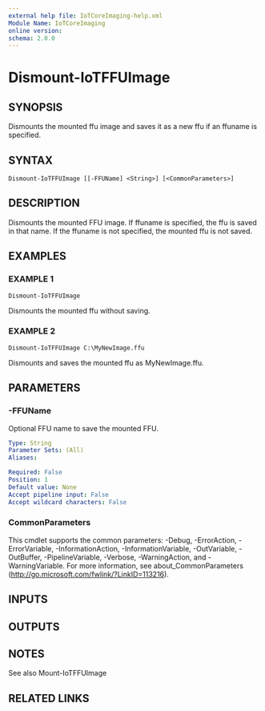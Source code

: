 ```yaml
---
external help file: IoTCoreImaging-help.xml
Module Name: IoTCoreImaging
online version:
schema: 2.0.0
---
```


# Dismount-IoTFFUImage

## SYNOPSIS
Dismounts the mounted ffu image and saves it as a new ffu if an ffuname is specified.

## SYNTAX

```
Dismount-IoTFFUImage [[-FFUName] <String>] [<CommonParameters>]
```

## DESCRIPTION
Dismounts the mounted FFU image.
If ffuname is specified, the ffu is saved in that name.
If the ffuname is not specified, the mounted ffu is not saved.

## EXAMPLES

### EXAMPLE 1
```
Dismount-IoTFFUImage
```

Dismounts the mounted ffu without saving.

### EXAMPLE 2
```
Dismount-IoTFFUImage C:\MyNewImage.ffu
```

Dismounts and saves the mounted ffu as MyNewImage.ffu.

## PARAMETERS

### -FFUName
Optional FFU name to save the mounted FFU.

```yaml
Type: String
Parameter Sets: (All)
Aliases:

Required: False
Position: 1
Default value: None
Accept pipeline input: False
Accept wildcard characters: False
```

### CommonParameters
This cmdlet supports the common parameters: -Debug, -ErrorAction, -ErrorVariable, -InformationAction, -InformationVariable, -OutVariable, -OutBuffer, -PipelineVariable, -Verbose, -WarningAction, and -WarningVariable. For more information, see about_CommonParameters (http://go.microsoft.com/fwlink/?LinkID=113216).

## INPUTS

## OUTPUTS

## NOTES
See also Mount-IoTFFUImage

## RELATED LINKS
